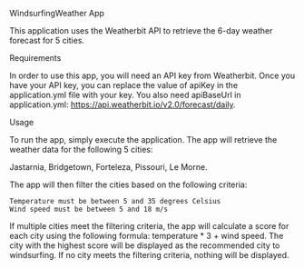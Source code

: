 WindsurfingWeather App

This application uses the Weatherbit API to retrieve the 6-day weather forecast for 5 cities. 

Requirements

In order to use this app, you will need an API key from Weatherbit. Once you have your API key, you can replace the value of apiKey in the application.yml file with your key.
You also need apiBaseUrl in application.yml: https://api.weatherbit.io/v2.0/forecast/daily.

Usage

To run the app, simply execute the application. The app will retrieve the weather data for the following 5 cities:

   Jastarnia,
   Bridgetown,
   Forteleza,
   Pissouri,
   Le Morne.

The app will then filter the cities based on the following criteria:

    Temperature must be between 5 and 35 degrees Celsius
    Wind speed must be between 5 and 18 m/s

If multiple cities meet the filtering criteria, the app will calculate a score for each city using the following formula: temperature * 3 + wind speed. The city with the highest score will be displayed as the recommended city to windsurfing. If no city meets the filtering criteria, nothing will be displayed.

